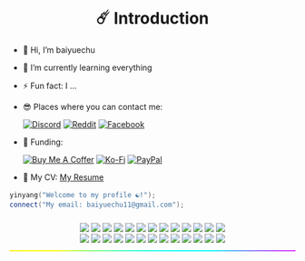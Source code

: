 <h1 align="center">☄️ Introduction</h1>

- 👋 Hi, I’m baiyuechu
- 🌱 I’m currently learning everything
- ⚡ Fun fact: I ...

- 😎 Places where you can contact me: 

    [![Discord](https://img.shields.io/badge/Discord-%235865F2.svg?style=for-the-badge&logo=discord&logoColor=white)](https://discord.com/users/1283052810874654771)
    [![Reddit](https://img.shields.io/badge/Reddit-FF5700?style=for-the-badge&logo=Reddit&logoColor=white)](https://www.reddit.com/user/Bulky_Worth9352)
    [![Facebook](https://img.shields.io/badge/Facebook-0084ff?style=for-the-badge&logo=Facebook&logoColor=white)](https://www.facebook.com/dongfangxiaobai11/)

- 🤑 Funding:

    [![Buy Me A Coffer](https://img.shields.io/badge/Buy_Me_A_Coffee-FFDD00?style=for-the-badge&logo=buy-me-a-coffee&logoColor=black)](https://buymeacoffee.com/ebevutruq)
    [![Ko-Fi](https://img.shields.io/badge/Ko--fi-F16061?style=for-the-badge&logo=ko-fi&logoColor=white)](https://ko-fi.com/baiyuechu)
    [![PayPal](https://img.shields.io/badge/PayPal-00457C?style=for-the-badge&logo=paypal&logoColor=white)](https://www.paypal.com/invoice/p/#HZWF8VQHDL9SV9WL)

- 💫 My CV: [My Resume](https://drive.google.com/file/d/1OEVupQfq39_vvXiCrTo0abaI4vtsDt3-/view?usp=sharing)

```lua
yinyang("Welcome to my profile ☯️!");
connect("My email: baiyuechu11@gmail.com");
```

<div align="center" style="padding: 10px;">
    <img src="https://skillicons.dev/icons?i=html" />
    <img src="https://skillicons.dev/icons?i=css" />
    <img src="https://skillicons.dev/icons?i=javascript" />
    <img src="https://skillicons.dev/icons?i=scss" />
    <img src="https://skillicons.dev/icons?i=react" />
    <img src="https://skillicons.dev/icons?i=vscode" />
    <img src="https://skillicons.dev/icons?i=github" />
    <img src="https://skillicons.dev/icons?i=figma" />
    <img src="https://skillicons.dev/icons?i=tailwind" />
    <img src="https://skillicons.dev/icons?i=git" />
    <img src="https://skillicons.dev/icons?i=arch" />
    <img src="https://skillicons.dev/icons?i=neovim" />
    <img src="https://skillicons.dev/icons?i=cmake" /> <br/>
    <img src="https://skillicons.dev/icons?i=nodejs" />
    <img src="https://skillicons.dev/icons?i=go" />
    <img src="https://skillicons.dev/icons?i=python" />
    <img src="https://skillicons.dev/icons?i=typescript" />
    <img src="https://skillicons.dev/icons?i=express" />
    <img src="https://skillicons.dev/icons?i=mongodb" />
    <img src="https://skillicons.dev/icons?i=c" />
    <img src="https://skillicons.dev/icons?i=cpp" />
    <img src="https://skillicons.dev/icons?i=nextjs" />
    <img src="https://skillicons.dev/icons?i=bash" />
    <img src="https://skillicons.dev/icons?i=linux" />
    <img src="https://skillicons.dev/icons?i=discord" />
    <img src="https://skillicons.dev/icons?i=photoshop" /> 
</div>

<img src="https://raw.githubusercontent.com/khoa083/khoa/main/Khoa_ne/img/Rainbow.gif" style="display: block;margin-left: auto;margin-right: auto;margin-bottom:5px;width:1500px;">
